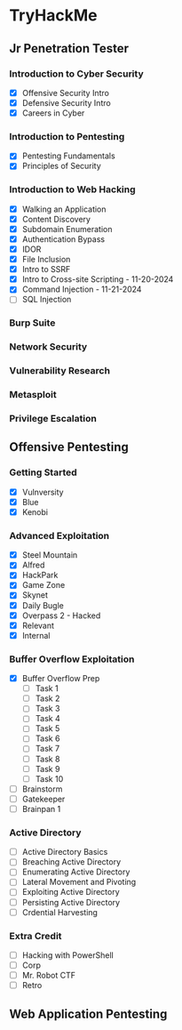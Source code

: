 # TryHackMe
## Jr Penetration Tester
### Introduction to Cyber Security
- [X] Offensive Security Intro
- [X] Defensive Security Intro
- [X] Careers in Cyber
### Introduction to Pentesting
- [X] Pentesting Fundamentals
- [X] Principles of Security
### Introduction to Web Hacking
- [X] Walking an Application
- [X] Content Discovery
- [X] Subdomain Enumeration
- [X] Authentication Bypass
- [X] IDOR
- [X] File Inclusion
- [X] Intro to SSRF
- [X] Intro to Cross-site Scripting - 11-20-2024
- [X] Command Injection - 11-21-2024
- [ ] SQL Injection
### Burp Suite
### Network Security
### Vulnerability Research
### Metasploit
### Privilege Escalation

## Offensive Pentesting
### Getting Started
* [X] Vulnversity
* [X] Blue
* [X] Kenobi 
### Advanced Exploitation
* [X] Steel Mountain 
* [X] Alfred
* [X] HackPark 
* [X] Game Zone 
* [X] Skynet
* [X] Daily Bugle 
* [X] Overpass 2 - Hacked 
* [X] Relevant 
* [X] Internal 
### Buffer Overflow Exploitation
* [X] Buffer Overflow Prep 
  * [ ] Task 1  
  * [ ] Task 2  
  * [ ] Task 3  
  * [ ] Task 4  
  * [ ] Task 5  
  * [ ] Task 6  
  * [ ] Task 7  
  * [ ] Task 8  
  * [ ] Task 9  
  * [ ] Task 10  
* [ ] Brainstorm 
* [ ] Gatekeeper 
* [ ] Brainpan 1 
### Active Directory
* [ ] Active Directory Basics
* [ ] Breaching Active Directory
* [ ] Enumerating Active Directory
* [ ] Lateral Movement and Pivoting
* [ ] Exploiting Active Directory
* [ ] Persisting Active Directory
* [ ] Crdential Harvesting
### Extra Credit
* [ ] Hacking with PowerShell 
* [ ] Corp
* [ ] Mr. Robot CTF 
* [ ] Retro

## Web Application Pentesting
